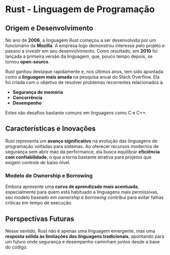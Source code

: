 # Rust - Linguagem de Programação

## Origem e Desenvolvimento

No ano de **2006**, a linguagem Rust começou a ser desenvolvida por um funcionário da **Mozilla**. A empresa logo demonstrou interesse pelo projeto e passou a investir em seu desenvolvimento. Como resultado, em **2010** foi lançada a primeira versão da linguagem, que, pouco tempo depois, se tornou **open-source**.

Rust ganhou destaque rapidamente e, nos últimos anos, tem sido apontada como a **linguagem mais amada** na pesquisa anual do Stack Overflow. Ela foi criada com o objetivo de resolver problemas recorrentes relacionados à:

- **Segurança de memória**
- **Concorrência** 
- **Desempenho**

Estes são desafios bastante comuns em linguagens como C e C++.

## Características e Inovações

Rust representa um **avanço significativo** na evolução das linguagens de programação voltadas para sistemas. Ao oferecer recursos modernos de segurança sem abrir mão da performance, ela busca equilibrar **eficiência com confiabilidade**, o que a torna bastante atrativa para projetos que exigem controle de baixo nível.

### Modelo de Ownership e Borrowing

Embora apresente uma **curva de aprendizado mais acentuada**, especialmente para quem está habituado a linguagens mais permissivas, seu modelo baseado em *ownership* e *borrowing* contribui para evitar falhas críticas em tempo de execução.

## Perspectivas Futuras

Nesse sentido, Rust não é apenas uma linguagem emergente, mas uma **resposta sólida às limitações das linguagens tradicionais**, apontando para um futuro onde segurança e desempenho caminham juntos desde a base do código.

